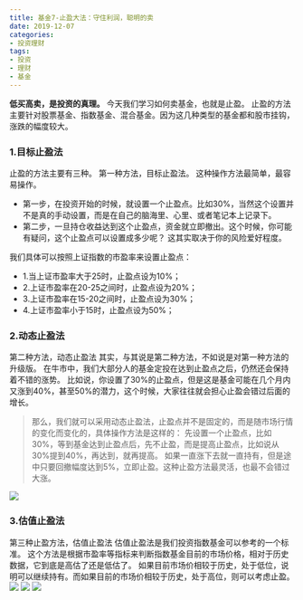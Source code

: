 ```yaml
---
title: 基金7-止盈大法：守住利润，聪明的卖
date: 2019-12-07
categories: 
- 投资理财
tags: 
- 投资
- 理财
- 基金
---
```


**低买高卖，是投资的真理。**
今天我们学习如何卖基金，也就是止盈。
止盈的方法主要针对股票基金、指数基金、混合基金。因为这几种类型的基金都和股市挂钩，涨跌的幅度较大。
### 1.目标止盈法
止盈的方法主要有三种。
第一种方法，目标止盈法。
这种操作方法最简单，最容易操作。
- 第一步，在投资开始的时候，就设置一个止盈点。比如30%，当然这个设置并不是真的手动设置，而是在自己的脑海里、心里、或者笔记本上记录下。
- 第二步，一旦持仓收益达到这个止盈点，资金就立即撤出。这个时候，你可能有疑问，这个止盈点可以设置成多少呢？
这其实取决于你的风险爱好程度。

我们具体可以按照上证指数的市盈率来设置止盈点：
- 1.当上证市盈率大于25时，止盈点设为10%；
- 2.上证市盈率在20-25之间时，止盈点设为20%；
- 3.上证市盈率在15-20之间时，止盈点设为30%；
- 4.上证市盈率小于15时，止盈点设为50%；

### 2.动态止盈法
第二种方法，动态止盈法
其实，与其说是第二种方法，不如说是对第一种方法的升级版。
在牛市中，我们大部分人的基金定投在达到止盈点之后，仍然还会保持着不错的涨势。
比如说，你设置了30%的止盈点，但是这是基金可能在几个月内又涨到40%，甚至50%的潜力，这个时候，大家往往就会担心止盈会错过后面的增长。
>那么，我们就可以采用动态止盈法，止盈点并不是固定的，而是随市场行情的变化而变化的，具体操作方法是这样的：
先设置一个止盈点，比如30%，等到基金达到止盈点后，先不止盈，而是提高止盈点，比如说从30%提到40%，再达到，就再提高。
如果一直涨下去就一直持有，但是途中只要回撤幅度达到5%，立即止盈。这种止盈方法最灵活，也最不会错过大涨。

![](a.png)

### 3.估值止盈法
第三种止盈方法，估值止盈法
估值止盈法是我们投资指数基金可以参考的一个标准。
这个方法是根据市盈率等指标来判断指数基金目前的市场价格，相对于历史数据，它到底是高估了还是低估了。
如果目前市场价相较于历史，处于低位，说明可以继续持有。而如果目前的市场价相较于历史，处于高位，则可以考虑止盈。
![](b.png)
![](c.png)
![](d.png)
